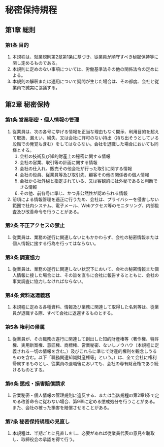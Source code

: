 # 秘密保持規程

## 第1章 総則

### 第1条 目的

1. 本規程は、就業規則第2章第1条に基づき、従業員が順守すべき秘密保持等に関し定めるものである。
2. 本規則に定めのない事項については、労働基準法その他の関係法令の定めによる。
3. 本規則の解釈または適用について疑問が生じた場合は、その都度、会社と従業員で誠実に協議する。

## 第2章 秘密保持

### 第1条 営業秘密・個人情報の管理

1. 従業員は、次の各号に挙げる情報を正当な理由もなく開示、利用目的を超えて取扱、漏えい、紛失、又は会社に許可のない持出（持ち出そうとしている段階での発覚も含む）をしてはならない。会社を退職した場合においても同様とする。
	1. 会社の技術及び知的財産上の秘密に関する情報
	2. 会社の営業、取引等の計画に関する情報
	3. 会社の仕入れ、販売その他会社が行った取引に関する情報
	4. 会社の役員、従業員等及び取引先、顧客その他の関係者の個人情報
	5. 会社から社外秘と指定されている、又は客観的に社外秘であると判断できる情報
	6. その他、前各号に準じ、かつ非公然性が認められる情報
2. 前項による情報管理を適正に行うため、会社は、プライバシーを侵害しない範囲で社内システム、電子メール、Webアクセス等のモニタリング、内部監査及び改善命令を行うことがある。

### 第2条 不正アクセスの禁止

1. 従業員は、業務の遂行に関連しないにもかかわらず、会社の秘密情報または個人情報に接する行為を行ってはならない。

### 第3条 調査協力

1. 従業員は、業務の遂行に関連しない状況下において、会社の秘密情報また個人情報に接した場合には、その旨を直ちに会社に報告するとともに、会社の事実調査に協力しなければならない。

### 第4条 資料返還義務

1. 本規程に定める各種資料、情報及び業務に関連して取得した名刺等は、従業員が退職する際、すべて会社に返還するものとする。

### 第5条 権利の帰属

1. 従業員が、その職務の遂行に関連して創出した知的財産権等（著作権、特許権、実用新案権、意匠権、商標権、営業秘密、ないしノウハウ（本規程に定義される一切の情報を含む。）及びこれらに準じて財産的権利を観念しうるものを含む。以下「職務関連知識財産権等」という。）は、全て会社に権利帰属するものとし、従業員の退職後においても、会社の専有財産権であり続けるものとする。

### 第6条 懲戒・損害賠償請求

<!-- TODO: 第9章は存在しない -->
1. 営業秘密・個人情報の管理規則に違反する、または当該規程の第2章1条で定める改善命令に従わない場合、第9章に定める懲戒処分を行うことがある。また、会社の被った損害を賠償させることがある。

### 第7条 秘密保持規程の見直し

1. 本規程は、半期ごとに見直しをし、必要があれば従業員代表の意見を聴取し、取締役会の承認を得て行う。
